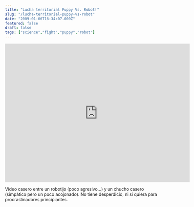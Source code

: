 ```yaml
---
title: "Lucha territorial Puppy Vs. Robot!"
slug: "/lucha-territorial-puppy-vs-robot"
date: "2009-01-06T16:34:07.000Z"
featured: false
draft: false
tags: ["science","fight","puppy","robot"]
---
```



<iframe allowfullscreen="" frameborder="0" height="453" src="http://www.youtube.com/embed/4dneLQY6ZVk?feature=oembed" width="604"></iframe>

Video casero entre un robotijo (poco agresivo…) y un chucho casero (simpático pero un poco acojonado). No tiene desperdicio, ni si quiera para procrastinadores principiantes.



